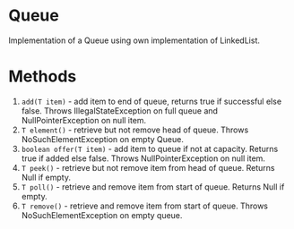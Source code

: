 # Queue
Implementation of a Queue using own implementation of LinkedList.
# Methods
1. `add(T item)` - add item to end of queue, returns true if successful else false. Throws IllegalStateException on full queue and NullPointerException on null item.
2. `T element()` - retrieve but not remove head of queue. Throws NoSuchElementException on empty Queue.
3. `boolean offer(T item)` - add item to queue if not at capacity. Returns true if added else false. Throws NullPointerException on null item.
4. `T peek()` - retrieve but not remove item from head of queue. Returns Null if empty.
5. `T poll()` - retrieve and remove item from start of queue. Returns Null if empty.
6. `T remove()` - retrieve and remove item from start of queue. Throws NoSuchElementException on empty queue.
